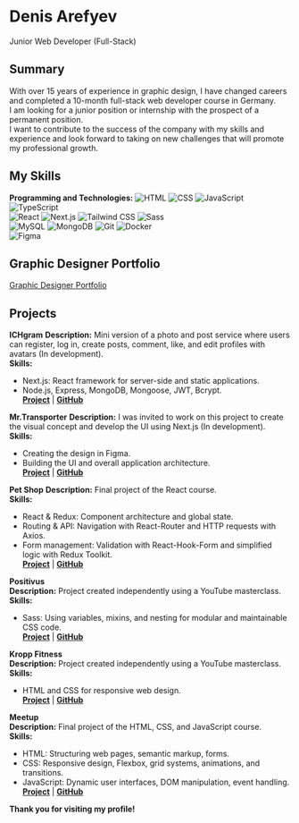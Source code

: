 # Denis Arefyev  
Junior Web Developer (Full-Stack)

## Summary  
With over 15 years of experience in graphic design, I have changed careers and completed a 10-month full-stack web developer course in Germany.  
I am looking for a junior position or internship with the prospect of a permanent position.  
I want to contribute to the success of the company with my skills and experience and look forward to taking on new challenges that will promote my professional growth.  

## My Skills  
**Programming and Technologies:** 
![HTML](https://img.shields.io/badge/-HTML5-E34F26?style=flat-square&logo=html5&logoColor=white)  ![CSS](https://img.shields.io/badge/-CSS3-1572B6?style=flat-square&logo=css3&logoColor=white)  ![JavaScript](https://img.shields.io/badge/-JavaScript-F7DF1E?style=flat-square&logo=javascript&logoColor=black)  ![TypeScript](https://img.shields.io/badge/-TypeScript-3178C6?style=flat-square&logo=typescript&logoColor=white)  
![React](https://img.shields.io/badge/-React-61DAFB?style=flat-square&logo=react&logoColor=black)  ![Next.js](https://img.shields.io/badge/-Next.js-000000?style=flat-square&logo=nextdotjs&logoColor=white)  ![Tailwind CSS](https://img.shields.io/badge/-TailwindCSS-06B6D4?style=flat-square&logo=tailwindcss&logoColor=white)  ![Sass](https://img.shields.io/badge/-Sass-CC6699?style=flat-square&logo=sass&logoColor=white)  
![MySQL](https://img.shields.io/badge/-MySQL-4479A1?style=flat-square&logo=mysql&logoColor=white)  ![MongoDB](https://img.shields.io/badge/-MongoDB-47A248?style=flat-square&logo=mongodb&logoColor=white)  ![Git](https://img.shields.io/badge/-Git-F05032?style=flat-square&logo=git&logoColor=white)  ![Docker](https://img.shields.io/badge/-Docker-2496ED?style=flat-square&logo=docker&logoColor=white)  
![Figma](https://img.shields.io/badge/-Figma-F24E1E?style=flat-square&logo=figma&logoColor=white)  


## Graphic Designer Portfolio  
[Graphic Designer Portfolio](https://drive.google.com/file/d/1ITiprqW6QslzVLYNF4HDiJnMw8fstfJg/view?usp=drive_link)  


## Projects  

**ICHgram** 
**Description:** Mini version of a photo and post service where users can register, log in, create posts, comment, like, and edit profiles with avatars (In development).  
**Skills:**  
- Next.js: React framework for server-side and static applications.  
- Node.js, Express, MongoDB, Mongoose, JWT, Bcrypt.  
[**Project**](https://github.com/d-arefyev/NodeJS-TS-Social) | [**GitHub**](https://github.com/d-arefyev/NodeJS-TS-Social)  


**Mr.Transporter**
**Description:** I was invited to work on this project to create the visual concept and develop the UI using Next.js (In development).  
**Skills:**  
- Creating the design in Figma.  
- Building the UI and overall application architecture.  
[**Project**](https://mr-transporter-app.vercel.app/) | [**GitHub**](https://github.com/d-arefyev/mr-transporter-app)  


**Pet Shop** 
**Description:** Final project of the React course.  
**Skills:**  
- React & Redux: Component architecture and global state.  
- Routing & API: Navigation with React-Router and HTTP requests with Axios.  
- Form management: Validation with React-Hook-Form and simplified logic with Redux Toolkit.  
[**Project**](https://my-portfolio-pet-shop.vercel.app/) | [**GitHub**](https://github.com/d-arefyev/React-Final-Project/tree/main/Pet-Shop)  


**Positivus**  
**Description:** Project created independently using a YouTube masterclass.  
**Skills:**  
- Sass: Using variables, mixins, and nesting for modular and maintainable CSS code.  
[**Project**](https://my-portfolio-positivus.vercel.app/) | [**GitHub**](https://github.com/d-arefyev/my-portfolio/tree/main/positivus)  


**Kropp Fitness**  
**Description:** Project created independently using a YouTube masterclass.  
**Skills:**  
- HTML and CSS for responsive web design.  
[**Project**](https://my-portfolio-kropp-fitness.vercel.app/) | [**GitHub**](https://github.com/d-arefyev/my-portfolio/tree/main/kropp-fitness)  


**Meetup**  
**Description:** Final project of the HTML, CSS, and JavaScript course.  
**Skills:**  
- HTML: Structuring web pages, semantic markup, forms.  
- CSS: Responsive design, Flexbox, grid systems, animations, and transitions.  
- JavaScript: Dynamic user interfaces, DOM manipulation, event handling.  
[**Project**](https://my-portfolio-meetup.vercel.app/) | [**GitHub**](https://github.com/d-arefyev/my-portfolio/tree/main/meetup)  


**Thank you for visiting my profile!**
